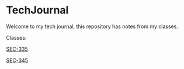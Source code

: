 # TechJournal

Welcome to my tech journal, this repository has notes from my classes. 

Classes:

[SEC-335](https://github.com/DerekFar/TechJournal/wiki/SEC-335)

[SEC-345](https://github.com/DerekFar/TechJournal/wiki/SEC-345)
